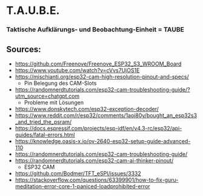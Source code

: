 # T.A.U.B.E.
### Taktische Aufklärungs- und Beobachtung-Einheit = TAUBE



## Sources:
- https://github.com/Freenove/Freenove_ESP32_S3_WROOM_Board
- https://www.youtube.com/watch?v=cVvs7UjOS1E
- https://mischianti.org/esp32-cam-high-resolution-pinout-and-specs/
  - Pin Belegung des CAM-Slots
- https://randomnerdtutorials.com/esp32-cam-troubleshooting-guide/?utm_source=chatgpt.com
  - Probleme mit Lösungen
- https://www.donskytech.com/esp32-exception-decoder/
- https://www.reddit.com/r/esp32/comments/1aoi80y/bought_an_esp32s3_and_tried_the_psram/
- https://docs.espressif.com/projects/esp-idf/en/v4.3-rc/esp32/api-guides/fatal-errors.html
- https://knowledge.oasis-x.io/ov-2640-esp32-setup-guide-advanced-110
- https://randomnerdtutorials.com/esp32-cam-troubleshooting-guide/
- https://randomnerdtutorials.com/esp32-cam-ai-thinker-pinout/  
  - ESP32 CAM
- https://github.com/Bodmer/TFT_eSPI/issues/3332
- https://stackoverflow.com/questions/63399901/how-to-fix-guru-meditation-error-core-1-paniced-loadprohibited-error


